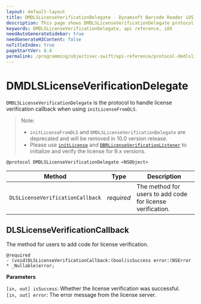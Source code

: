 ```yaml
---
layout: default-layout
title: DMDLSLicenseVerificationDelegate - Dynamsoft Barcode Reader iOS API Reference
description: This page shows DMDLSLicenseVerificationDelegate protocol of Dynamsoft Barcode Reader for iOS SDK.
keywords: DMDLSLicenseVerificationDelegate, api reference, iOS
needAutoGenerateSidebar: true
needGenerateH3Content: false
noTitleIndex: true
pageStartVer: 8.4
permalink: /programming/objectivec-swift/api-reference/protocol-dmdlslicenseverificationdelegate.html
---
```


# DMDLSLicenseVerificationDelegate

`DMDLSLicenseVerificationDelegate` is the protocol to handle license verification callback when using `initLicenseFromDLS`.

> Note:  
>  
> - `initLicenseFromDLS` and `DMDLSLicenseVerificationDelegate` are deprecated and will be removed in 10.0 version release.  
> - Please use [`initLicense`](primary-license.md#initlicense) and [`DBRLicenseVerificationListener`](protocol-dbrlicenseverificationlistener.md) to initialize and verify the license for 9.x versions.

```objc
@protocol DMDLSLicenseVerificationDelegate <NSObject>
```

| Method | Type | Description |
| ------ | ---- | ----------- |
| `DLSLicenseVerificationCallback` | *required* | The method for users to add code for license verification. |

## DLSLicenseVerificationCallback

The method for users to add code for license verification.

```objc
@required
- (void)DLSLicenseVerificationCallback:(bool)isSuccess error:(NSError * _Nullable)error;
```

**Parameters**

`[in, out] isSuccess`: Whether the license verification was successful.  
`[in, out] error`: The error message from the license server.
